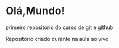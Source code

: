 # Olá,Mundo! 
 primeiro repositorio do curso de git e github

 Repositório criado durante na aula ao vivo
